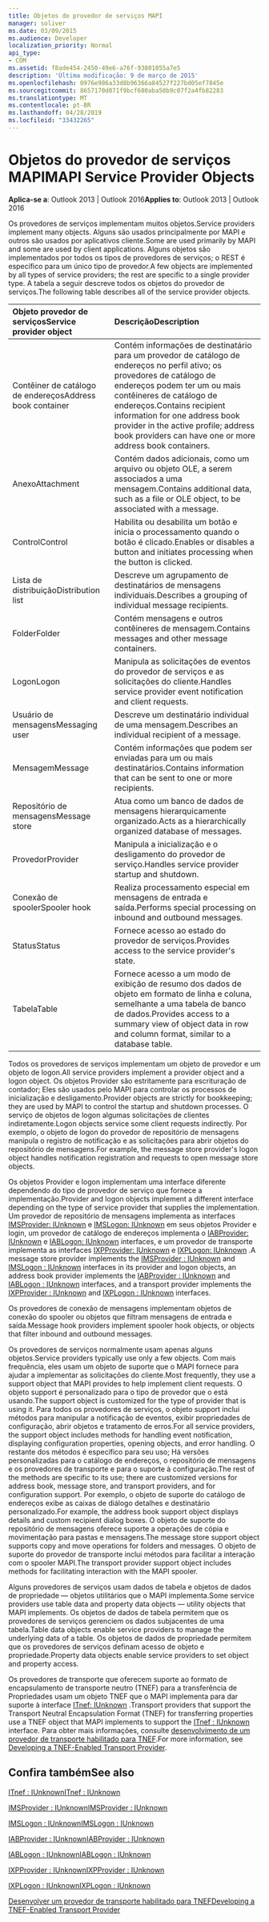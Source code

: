 ```yaml
---
title: Objetos do provedor de serviços MAPI
manager: soliver
ms.date: 03/09/2015
ms.audience: Developer
localization_priority: Normal
api_type:
- COM
ms.assetid: f8ade454-2450-49e6-a76f-93801055a7e5
description: 'Última modificação: 9 de março de 2015'
ms.openlocfilehash: 0976e986a33d8b96366a84527f227bd05ef7845e
ms.sourcegitcommit: 8657170d071f9bcf680aba50b9c07f2a4fb82283
ms.translationtype: MT
ms.contentlocale: pt-BR
ms.lasthandoff: 04/28/2019
ms.locfileid: "33432265"
---
```

# <a name="mapi-service-provider-objects"></a><span data-ttu-id="086a7-103">Objetos do provedor de serviços MAPI</span><span class="sxs-lookup"><span data-stu-id="086a7-103">MAPI Service Provider Objects</span></span>

  
  
<span data-ttu-id="086a7-104">**Aplica-se a**: Outlook 2013 | Outlook 2016</span><span class="sxs-lookup"><span data-stu-id="086a7-104">**Applies to**: Outlook 2013 | Outlook 2016</span></span> 
  
<span data-ttu-id="086a7-105">Os provedores de serviços implementam muitos objetos.</span><span class="sxs-lookup"><span data-stu-id="086a7-105">Service providers implement many objects.</span></span> <span data-ttu-id="086a7-106">Alguns são usados principalmente por MAPI e outros são usados por aplicativos cliente.</span><span class="sxs-lookup"><span data-stu-id="086a7-106">Some are used primarily by MAPI and some are used by client applications.</span></span> <span data-ttu-id="086a7-107">Alguns objetos são implementados por todos os tipos de provedores de serviços; o REST é específico para um único tipo de provedor.</span><span class="sxs-lookup"><span data-stu-id="086a7-107">A few objects are implemented by all types of service providers; the rest are specific to a single provider type.</span></span> <span data-ttu-id="086a7-108">A tabela a seguir descreve todos os objetos do provedor de serviços.</span><span class="sxs-lookup"><span data-stu-id="086a7-108">The following table describes all of the service provider objects.</span></span>
  
|<span data-ttu-id="086a7-109">**Objeto provedor de serviços**</span><span class="sxs-lookup"><span data-stu-id="086a7-109">**Service provider object**</span></span>|<span data-ttu-id="086a7-110">**Descrição**</span><span class="sxs-lookup"><span data-stu-id="086a7-110">**Description**</span></span>|
|:-----|:-----|
|<span data-ttu-id="086a7-111">Contêiner de catálogo de endereços</span><span class="sxs-lookup"><span data-stu-id="086a7-111">Address book container</span></span>  <br/> |<span data-ttu-id="086a7-112">Contém informações de destinatário para um provedor de catálogo de endereços no perfil ativo; os provedores de catálogo de endereços podem ter um ou mais contêineres de catálogo de endereços.</span><span class="sxs-lookup"><span data-stu-id="086a7-112">Contains recipient information for one address book provider in the active profile; address book providers can have one or more address book containers.</span></span>  <br/> |
|<span data-ttu-id="086a7-113">Anexo</span><span class="sxs-lookup"><span data-stu-id="086a7-113">Attachment</span></span>  <br/> |<span data-ttu-id="086a7-114">Contém dados adicionais, como um arquivo ou objeto OLE, a serem associados a uma mensagem.</span><span class="sxs-lookup"><span data-stu-id="086a7-114">Contains additional data, such as a file or OLE object, to be associated with a message.</span></span>  <br/> |
|<span data-ttu-id="086a7-115">Control</span><span class="sxs-lookup"><span data-stu-id="086a7-115">Control</span></span>  <br/> |<span data-ttu-id="086a7-116">Habilita ou desabilita um botão e inicia o processamento quando o botão é clicado.</span><span class="sxs-lookup"><span data-stu-id="086a7-116">Enables or disables a button and initiates processing when the button is clicked.</span></span>  <br/> |
|<span data-ttu-id="086a7-117">Lista de distribuição</span><span class="sxs-lookup"><span data-stu-id="086a7-117">Distribution list</span></span>  <br/> |<span data-ttu-id="086a7-118">Descreve um agrupamento de destinatários de mensagens individuais.</span><span class="sxs-lookup"><span data-stu-id="086a7-118">Describes a grouping of individual message recipients.</span></span>  <br/> |
|<span data-ttu-id="086a7-119">Folder</span><span class="sxs-lookup"><span data-stu-id="086a7-119">Folder</span></span>  <br/> |<span data-ttu-id="086a7-120">Contém mensagens e outros contêineres de mensagem.</span><span class="sxs-lookup"><span data-stu-id="086a7-120">Contains messages and other message containers.</span></span>  <br/> |
|<span data-ttu-id="086a7-121">Logon</span><span class="sxs-lookup"><span data-stu-id="086a7-121">Logon</span></span>  <br/> |<span data-ttu-id="086a7-122">Manipula as solicitações de eventos do provedor de serviços e as solicitações do cliente.</span><span class="sxs-lookup"><span data-stu-id="086a7-122">Handles service provider event notification and client requests.</span></span>  <br/> |
|<span data-ttu-id="086a7-123">Usuário de mensagens</span><span class="sxs-lookup"><span data-stu-id="086a7-123">Messaging user</span></span>  <br/> |<span data-ttu-id="086a7-124">Descreve um destinatário individual de uma mensagem.</span><span class="sxs-lookup"><span data-stu-id="086a7-124">Describes an individual recipient of a message.</span></span>  <br/> |
|<span data-ttu-id="086a7-125">Mensagem</span><span class="sxs-lookup"><span data-stu-id="086a7-125">Message</span></span>  <br/> |<span data-ttu-id="086a7-126">Contém informações que podem ser enviadas para um ou mais destinatários.</span><span class="sxs-lookup"><span data-stu-id="086a7-126">Contains information that can be sent to one or more recipients.</span></span>  <br/> |
|<span data-ttu-id="086a7-127">Repositório de mensagens</span><span class="sxs-lookup"><span data-stu-id="086a7-127">Message store</span></span>  <br/> |<span data-ttu-id="086a7-128">Atua como um banco de dados de mensagens hierarquicamente organizado.</span><span class="sxs-lookup"><span data-stu-id="086a7-128">Acts as a hierarchically organized database of messages.</span></span>  <br/> |
|<span data-ttu-id="086a7-129">Provedor</span><span class="sxs-lookup"><span data-stu-id="086a7-129">Provider</span></span>  <br/> |<span data-ttu-id="086a7-130">Manipula a inicialização e o desligamento do provedor de serviço.</span><span class="sxs-lookup"><span data-stu-id="086a7-130">Handles service provider startup and shutdown.</span></span>  <br/> |
|<span data-ttu-id="086a7-131">Conexão de spooler</span><span class="sxs-lookup"><span data-stu-id="086a7-131">Spooler hook</span></span>  <br/> |<span data-ttu-id="086a7-132">Realiza processamento especial em mensagens de entrada e saída.</span><span class="sxs-lookup"><span data-stu-id="086a7-132">Performs special processing on inbound and outbound messages.</span></span>  <br/> |
|<span data-ttu-id="086a7-133">Status</span><span class="sxs-lookup"><span data-stu-id="086a7-133">Status</span></span>  <br/> |<span data-ttu-id="086a7-134">Fornece acesso ao estado do provedor de serviços.</span><span class="sxs-lookup"><span data-stu-id="086a7-134">Provides access to the service provider's state.</span></span>  <br/> |
|<span data-ttu-id="086a7-135">Tabela</span><span class="sxs-lookup"><span data-stu-id="086a7-135">Table</span></span>  <br/> |<span data-ttu-id="086a7-136">Fornece acesso a um modo de exibição de resumo dos dados de objeto em formato de linha e coluna, semelhante a uma tabela de banco de dados.</span><span class="sxs-lookup"><span data-stu-id="086a7-136">Provides access to a summary view of object data in row and column format, similar to a database table.</span></span>  <br/> |
   
<span data-ttu-id="086a7-137">Todos os provedores de serviços implementam um objeto de provedor e um objeto de logon.</span><span class="sxs-lookup"><span data-stu-id="086a7-137">All service providers implement a provider object and a logon object.</span></span> <span data-ttu-id="086a7-138">Os objetos Provider são estritamente para escrituração de contador; Eles são usados pelo MAPI para controlar os processos de inicialização e desligamento.</span><span class="sxs-lookup"><span data-stu-id="086a7-138">Provider objects are strictly for bookkeeping; they are used by MAPI to control the startup and shutdown processes.</span></span> <span data-ttu-id="086a7-139">O serviço de objetos de logon algumas solicitações de clientes indiretamente.</span><span class="sxs-lookup"><span data-stu-id="086a7-139">Logon objects service some client requests indirectly.</span></span> <span data-ttu-id="086a7-140">Por exemplo, o objeto de logon do provedor de repositório de mensagens manipula o registro de notificação e as solicitações para abrir objetos do repositório de mensagens.</span><span class="sxs-lookup"><span data-stu-id="086a7-140">For example, the message store provider's logon object handles notification registration and requests to open message store objects.</span></span> 
  
<span data-ttu-id="086a7-141">Os objetos Provider e logon implementam uma interface diferente dependendo do tipo de provedor de serviço que fornece a implementação.</span><span class="sxs-lookup"><span data-stu-id="086a7-141">Provider and logon objects implement a different interface depending on the type of service provider that supplies the implementation.</span></span> <span data-ttu-id="086a7-142">Um provedor de repositório de mensagens implementa as interfaces [IMSProvider: IUnknown](imsprovideriunknown.md) e [IMSLogon: IUnknown](imslogoniunknown.md) em seus objetos Provider e login, um provedor de catálogo de endereços implementa o [IABProvider: IUnknown](iabprovideriunknown.md) e [IABLogon: IUnknown](iablogoniunknown.md) interfaces, e um provedor de transporte implementa as interfaces [IXPProvider: IUnknown](ixpprovideriunknown.md) e [IXPLogon: IUnknown](ixplogoniunknown.md) .</span><span class="sxs-lookup"><span data-stu-id="086a7-142">A message store provider implements the [IMSProvider : IUnknown](imsprovideriunknown.md) and [IMSLogon : IUnknown](imslogoniunknown.md) interfaces in its provider and logon objects, an address book provider implements the [IABProvider : IUnknown](iabprovideriunknown.md) and [IABLogon : IUnknown](iablogoniunknown.md) interfaces, and a transport provider implements the [IXPProvider : IUnknown](ixpprovideriunknown.md) and [IXPLogon : IUnknown](ixplogoniunknown.md) interfaces.</span></span> 
  
<span data-ttu-id="086a7-143">Os provedores de conexão de mensagens implementam objetos de conexão do spooler ou objetos que filtram mensagens de entrada e saída.</span><span class="sxs-lookup"><span data-stu-id="086a7-143">Message hook providers implement spooler hook objects, or objects that filter inbound and outbound messages.</span></span>
  
<span data-ttu-id="086a7-144">Os provedores de serviços normalmente usam apenas alguns objetos.</span><span class="sxs-lookup"><span data-stu-id="086a7-144">Service providers typically use only a few objects.</span></span> <span data-ttu-id="086a7-145">Com mais frequência, eles usam um objeto de suporte que o MAPI fornece para ajudar a implementar as solicitações do cliente.</span><span class="sxs-lookup"><span data-stu-id="086a7-145">Most frequently, they use a support object that MAPI provides to help implement client requests.</span></span> <span data-ttu-id="086a7-146">O objeto support é personalizado para o tipo de provedor que o está usando.</span><span class="sxs-lookup"><span data-stu-id="086a7-146">The support object is customized for the type of provider that is using it.</span></span> <span data-ttu-id="086a7-147">Para todos os provedores de serviços, o objeto support inclui métodos para manipular a notificação de eventos, exibir propriedades de configuração, abrir objetos e tratamento de erros.</span><span class="sxs-lookup"><span data-stu-id="086a7-147">For all service providers, the support object includes methods for handling event notification, displaying configuration properties, opening objects, and error handling.</span></span> <span data-ttu-id="086a7-148">O restante dos métodos é específico para seu uso; Há versões personalizadas para o catálogo de endereços, o repositório de mensagens e os provedores de transporte e para o suporte à configuração.</span><span class="sxs-lookup"><span data-stu-id="086a7-148">The rest of the methods are specific to its use; there are customized versions for address book, message store, and transport providers, and for configuration support.</span></span> <span data-ttu-id="086a7-149">Por exemplo, o objeto de suporte do catálogo de endereços exibe as caixas de diálogo detalhes e destinatário personalizado.</span><span class="sxs-lookup"><span data-stu-id="086a7-149">For example, the address book support object displays details and custom recipient dialog boxes.</span></span> <span data-ttu-id="086a7-150">O objeto de suporte do repositório de mensagens oferece suporte a operações de cópia e movimentação para pastas e mensagens.</span><span class="sxs-lookup"><span data-stu-id="086a7-150">The message store support object supports copy and move operations for folders and messages.</span></span> <span data-ttu-id="086a7-151">O objeto de suporte do provedor de transporte inclui métodos para facilitar a interação com o spooler MAPI.</span><span class="sxs-lookup"><span data-stu-id="086a7-151">The transport provider support object includes methods for facilitating interaction with the MAPI spooler.</span></span> 
  
<span data-ttu-id="086a7-152">Alguns provedores de serviços usam dados de tabela e objetos de dados de propriedade — objetos utilitários que o MAPI implementa.</span><span class="sxs-lookup"><span data-stu-id="086a7-152">Some service providers use table data and property data objects — utility objects that MAPI implements.</span></span> <span data-ttu-id="086a7-153">Os objetos de dados de tabela permitem que os provedores de serviços gerenciem os dados subjacentes de uma tabela.</span><span class="sxs-lookup"><span data-stu-id="086a7-153">Table data objects enable service providers to manage the underlying data of a table.</span></span> <span data-ttu-id="086a7-154">Os objetos de dados de propriedade permitem que os provedores de serviços definam acesso de objeto e propriedade.</span><span class="sxs-lookup"><span data-stu-id="086a7-154">Property data objects enable service providers to set object and property access.</span></span> 
  
<span data-ttu-id="086a7-155">Os provedores de transporte que oferecem suporte ao formato de encapsulamento de transporte neutro (TNEF) para a transferência de Propriedades usam um objeto TNEF que o MAPI implementa para dar suporte à interface [ITnef: IUnknown](itnefiunknown.md) .</span><span class="sxs-lookup"><span data-stu-id="086a7-155">Transport providers that support the Transport Neutral Encapsulation Format (TNEF) for transferring properties use a TNEF object that MAPI implements to support the [ITnef : IUnknown](itnefiunknown.md) interface.</span></span> <span data-ttu-id="086a7-156">Para obter mais informações, consulte [desenvolvimento de um provedor de transporte habilitado para TNEF](developing-a-tnef-enabled-transport-provider.md).</span><span class="sxs-lookup"><span data-stu-id="086a7-156">For more information, see [Developing a TNEF-Enabled Transport Provider](developing-a-tnef-enabled-transport-provider.md).</span></span> 
  
## <a name="see-also"></a><span data-ttu-id="086a7-157">Confira também</span><span class="sxs-lookup"><span data-stu-id="086a7-157">See also</span></span>



[<span data-ttu-id="086a7-158">ITnef : IUnknown</span><span class="sxs-lookup"><span data-stu-id="086a7-158">ITnef : IUnknown</span></span>](itnefiunknown.md)
  
[<span data-ttu-id="086a7-159">IMSProvider : IUnknown</span><span class="sxs-lookup"><span data-stu-id="086a7-159">IMSProvider : IUnknown</span></span>](imsprovideriunknown.md)
  
[<span data-ttu-id="086a7-160">IMSLogon : IUnknown</span><span class="sxs-lookup"><span data-stu-id="086a7-160">IMSLogon : IUnknown</span></span>](imslogoniunknown.md)
  
[<span data-ttu-id="086a7-161">IABProvider : IUnknown</span><span class="sxs-lookup"><span data-stu-id="086a7-161">IABProvider : IUnknown</span></span>](iabprovideriunknown.md)
  
[<span data-ttu-id="086a7-162">IABLogon : IUnknown</span><span class="sxs-lookup"><span data-stu-id="086a7-162">IABLogon : IUnknown</span></span>](iablogoniunknown.md)
  
[<span data-ttu-id="086a7-163">IXPProvider : IUnknown</span><span class="sxs-lookup"><span data-stu-id="086a7-163">IXPProvider : IUnknown</span></span>](ixpprovideriunknown.md)
  
[<span data-ttu-id="086a7-164">IXPLogon : IUnknown</span><span class="sxs-lookup"><span data-stu-id="086a7-164">IXPLogon : IUnknown</span></span>](ixplogoniunknown.md)


[<span data-ttu-id="086a7-165">Desenvolver um provedor de transporte habilitado para TNEF</span><span class="sxs-lookup"><span data-stu-id="086a7-165">Developing a TNEF-Enabled Transport Provider</span></span>](developing-a-tnef-enabled-transport-provider.md)

